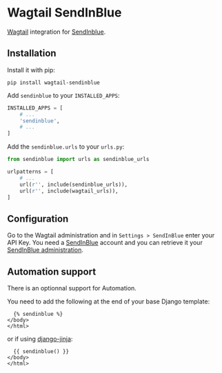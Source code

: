 # Wagtail SendInBlue

[Wagtail](https://wagtail.io/) integration for [SendInblue][].

## Installation

Install it with pip:

```shell
pip install wagtail-sendinblue
```

Add `sendinblue` to your `INSTALLED_APPS`:

```python
INSTALLED_APPS = [
    # ...
    'sendinblue',
    # ...
]
```

Add the `sendinblue.urls` to your `urls.py`:

```python
from sendinblue import urls as sendinblue_urls

urlpatterns = [
    # ...
    url(r'', include(sendinblue_urls)),
    url(r'', include(wagtail_urls)),
]
```

## Configuration

Go to the Wagtail administration and in `Settings > SendInBlue`
enter your API Key.
You need a [SendInBlue][] account and
you can retrieve it your [SendInBlue administration](https://account.sendinblue.com/advanced/api?ae=312).

## Automation support

There is an optionnal support for Automation.

You need to add the following at the end of your base Django template:

```html+jinja
  {% sendinblue %}
</body>
</html>
```

or if using [django-jinja](http://niwinz.github.io/django-jinja/latest/):

```html+jinja
  {{ sendinblue() }}
</body>
</html>
```


[SendInBlue]: https://www.sendinblue.com/?ae=312

